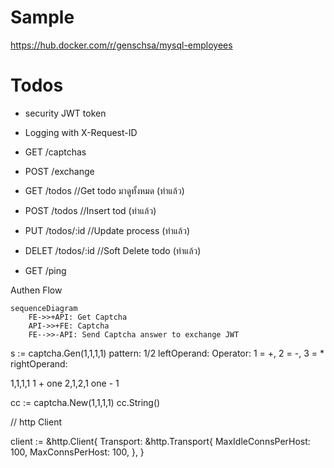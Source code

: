 # Sample

https://hub.docker.com/r/genschsa/mysql-employees

# Todos

- security JWT token
- Logging with X-Request-ID

- GET /captchas
- POST /exchange   
- GET /todos    //Get todo มาดูทั้งหมด (ทำแล้ว)
- POST /todos  //Insert tod (ทำแล้ว)
- PUT /todos/:id  //Update process (ทำแล้ว)
- DELET /todos/:id //Soft Delete todo (ทำแล้ว)
- GET /ping 

Authen Flow

```mermaid
sequenceDiagram
    FE->>+API: Get Captcha
    API->>+FE: Captcha
    FE-->>-API: Send Captcha answer to exchange JWT
```

s := captcha.Gen(1,1,1,1)
pattern: 1/2
leftOperand:
Operator: 1 = +, 2 = -, 3 = *
rightOperand:

1,1,1,1
1 + one
2,1,2,1
one - 1

cc := captcha.New(1,1,1,1)
cc.String()

// http Client

client := &http.Client{
	Transport: &http.Transport{
		MaxIdleConnsPerHost: 100,
		MaxConnsPerHost:     100,
	},
}